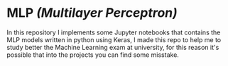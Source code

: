 # MLP *(Multilayer Perceptron)*

In this repository I implements some Jupyter notebooks that contains the MLP models written in python using Keras, I made this repo to help me to study better the Machine Learning exam at university, for this reason it's possible that into the projects you can find some misstake.

